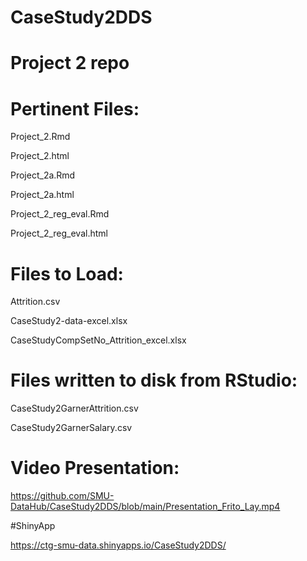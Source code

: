 # CaseStudy2DDS
# Project 2 repo


# Pertinent Files:

Project_2.Rmd

Project_2.html

Project_2a.Rmd

Project_2a.html

Project_2_reg_eval.Rmd

Project_2_reg_eval.html

# Files to Load:

Attrition.csv

CaseStudy2-data-excel.xlsx

CaseStudyCompSetNo_Attrition_excel.xlsx

# Files written to disk from RStudio:

CaseStudy2GarnerAttrition.csv

CaseStudy2GarnerSalary.csv


# Video Presentation:

https://github.com/SMU-DataHub/CaseStudy2DDS/blob/main/Presentation_Frito_Lay.mp4

#ShinyApp

https://ctg-smu-data.shinyapps.io/CaseStudy2DDS/


